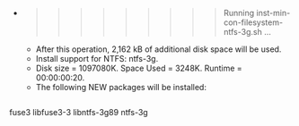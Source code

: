 * >>>>>>>>> Running inst-min-con-filesystem-ntfs-3g.sh ...
  * After this operation, 2,162 kB of additional disk space will be used.
  * Install support for NTFS: ntfs-3g.
  * Disk size = 1097080K. Space Used = 3248K. Runtime = 00:00:00:20.
  * The following NEW packages will be installed:
  ```bash
fuse3 libfuse3-3 libntfs-3g89 ntfs-3g
  ```
